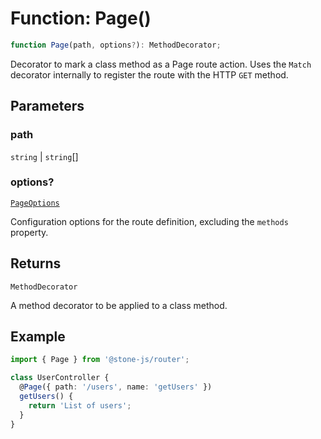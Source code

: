 # Function: Page()

```ts
function Page(path, options?): MethodDecorator;
```

Decorator to mark a class method as a Page route action.
Uses the `Match` decorator internally to register the route with the HTTP `GET` method.

## Parameters

### path

`string` | `string`[]

### options?

[`PageOptions`](../interfaces/PageOptions.md)

Configuration options for the route definition, excluding the `methods` property.

## Returns

`MethodDecorator`

A method decorator to be applied to a class method.

## Example

```typescript
import { Page } from '@stone-js/router';

class UserController {
  @Page({ path: '/users', name: 'getUsers' })
  getUsers() {
    return 'List of users';
  }
}
```
